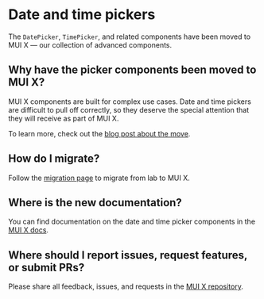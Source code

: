 # Date and time pickers

<p class="description">The <code>DatePicker</code>, <code>TimePicker</code>, and related components have been moved to MUI X — our collection of advanced components.</p>

## Why have the picker components been moved to MUI X?

MUI X components are built for complex use cases. Date and time pickers are difficult to pull off correctly, so they deserve the special attention that they will receive as part of MUI X.

To learn more, check out the [blog post about the move](/blog/lab-date-pickers-to-mui-x/).

## How do I migrate?

Follow the [migration page](/x/react-date-pickers/migration/) to migrate from lab to MUI X.

## Where is the new documentation?

You can find documentation on the date and time picker components in the [MUI X docs](/x/react-date-pickers/).

## Where should I report issues, request features, or submit PRs?

Please share all feedback, issues, and requests in the [MUI X repository](https://github.com/mui/mui-x).
